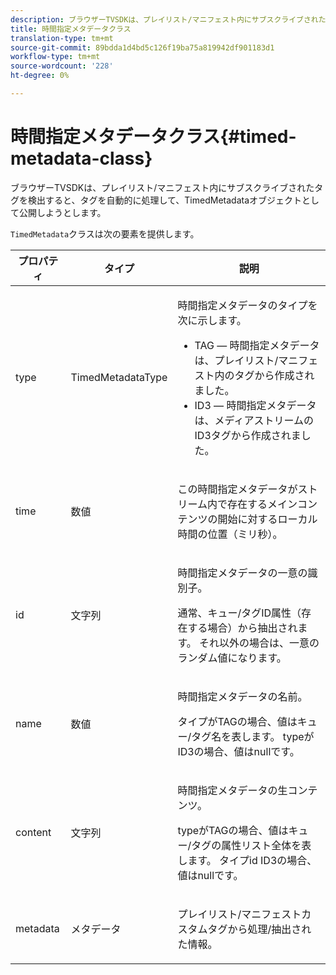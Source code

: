 ```yaml
---
description: ブラウザーTVSDKは、プレイリスト/マニフェスト内にサブスクライブされたタグを検出すると、タグを自動的に処理して、TimedMetadataオブジェクトとして公開しようとします。
title: 時間指定メタデータクラス
translation-type: tm+mt
source-git-commit: 89bdda1d4bd5c126f19ba75a819942df901183d1
workflow-type: tm+mt
source-wordcount: '228'
ht-degree: 0%

---
```



# 時間指定メタデータクラス{#timed-metadata-class}

ブラウザーTVSDKは、プレイリスト/マニフェスト内にサブスクライブされたタグを検出すると、タグを自動的に処理して、TimedMetadataオブジェクトとして公開しようとします。

`TimedMetadata`クラスは次の要素を提供します。

<table id="table_5827A0626EDC45F68DC3E7644F3EFF69"> 
 <thead> 
  <tr> 
   <th colname="col1" class="entry"> プロパティ </th> 
   <th colname="col02" class="entry"> タイプ </th> 
   <th colname="col2" class="entry"> 説明 </th> 
  </tr>
 </thead>
 <tbody> 
  <tr> 
   <td colname="col1"> <p>type </p> </td> 
   <td colname="col02"> <p><span class="codeph"> TimedMetadataType</span> </p> </td> 
   <td colname="col2"> <p>時間指定メタデータのタイプを次に示します。 
     <ul id="ul_E79C375A54C64BF09A927EE8983E98E3"> 
      <li id="li_F1907521CDBE47E282A87AF0A7A1477A">TAG — 時間指定メタデータは、プレイリスト/マニフェスト内のタグから作成されました。 </li> 
      <li id="li_5B0C0B0F247144709F86E6654A5AB500">ID3 — 時間指定メタデータは、メディアストリームのID3タグから作成されました。 </li> 
     </ul> </p> </td> 
  </tr> 
  <tr> 
   <td colname="col1"> <p>time </p> </td> 
   <td colname="col02"> <p>数値 </p> </td> 
   <td colname="col2"> <p>この時間指定メタデータがストリーム内で存在するメインコンテンツの開始に対するローカル時間の位置（ミリ秒）。 </p> </td> 
  </tr> 
  <tr> 
   <td colname="col1"> <p>id </p> </td> 
   <td colname="col02"> <p>文字列 </p> </td> 
   <td colname="col2"> <p>時間指定メタデータの一意の識別子。 </p> <p>通常、キュー/タグID属性（存在する場合）から抽出されます。 それ以外の場合は、一意のランダム値になります。 </p> </td> 
  </tr> 
  <tr> 
   <td colname="col1"> <p>name </p> </td> 
   <td colname="col02"> <p>数値 </p> </td> 
   <td colname="col2"> <p>時間指定メタデータの名前。 </p> <p>タイプがTAGの場合、値はキュー/タグ名を表します。 typeがID3の場合、値はnullです。 </p> </td> 
  </tr> 
  <tr> 
   <td colname="col1"> <p>content </p> </td> 
   <td colname="col02"> <p>文字列 </p> </td> 
   <td colname="col2"> <p>時間指定メタデータの生コンテンツ。 </p> <p>typeがTAGの場合、値はキュー/タグの属性リスト全体を表します。 タイプid ID3の場合、値はnullです。 </p> </td> 
  </tr> 
  <tr> 
   <td colname="col1"> <p>metadata </p> </td> 
   <td colname="col02"> <p><span class="codeph"> メタデータ</span> </p> </td> 
   <td colname="col2"> <p>プレイリスト/マニフェストカスタムタグから処理/抽出された情報。 </p> </td> 
  </tr> 
 </tbody> 
</table>

